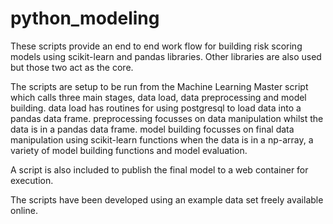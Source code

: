 python_modeling
===============

These scripts provide an end to end work flow for building risk scoring models using scikit-learn and pandas libraries. Other libraries are also used but those two act as the core.

The scripts are setup to be run from the Machine Learning Master script which calls three main stages, data load, data preprocessing and model building. data load has routines for using postgresql to load data into a pandas data frame. preprocessing focusses on data manipulation whilst the data is in a pandas data frame. model building focusses on final data manipulation using scikit-learn functions when the data is in a np-array, a variety of model building functions and model evaluation.

A script is also included to publish the final model to a web container for execution.

The scripts have been developed using an example data set freely available online.
